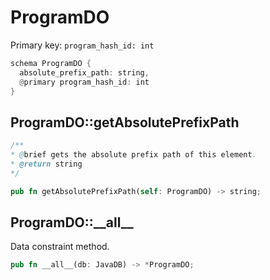 # ProgramDO

Primary key: `program_hash_id: int`

```rust
schema ProgramDO {
  absolute_prefix_path: string,
  @primary program_hash_id: int
}
```
## ProgramDO::getAbsolutePrefixPath

```java
/**
* @brief gets the absolute prefix path of this element.
* @return string
*/
```
```rust
pub fn getAbsolutePrefixPath(self: ProgramDO) -> string;
```
## ProgramDO::\_\_all\_\_

Data constraint method.

```rust
pub fn __all__(db: JavaDB) -> *ProgramDO;
```
